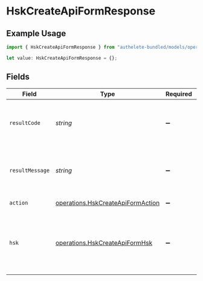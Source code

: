 # HskCreateApiFormResponse

## Example Usage

```typescript
import { HskCreateApiFormResponse } from "authelete-bundled/models/operations";

let value: HskCreateApiFormResponse = {};
```

## Fields

| Field                                                                                  | Type                                                                                   | Required                                                                               | Description                                                                            |
| -------------------------------------------------------------------------------------- | -------------------------------------------------------------------------------------- | -------------------------------------------------------------------------------------- | -------------------------------------------------------------------------------------- |
| `resultCode`                                                                           | *string*                                                                               | :heavy_minus_sign:                                                                     | The code which represents the result of the API call.                                  |
| `resultMessage`                                                                        | *string*                                                                               | :heavy_minus_sign:                                                                     | A short message which explains the result of the API call.                             |
| `action`                                                                               | [operations.HskCreateApiFormAction](../../models/operations/hskcreateapiformaction.md) | :heavy_minus_sign:                                                                     | Result of the API call                                                                 |
| `hsk`                                                                                  | [operations.HskCreateApiFormHsk](../../models/operations/hskcreateapiformhsk.md)       | :heavy_minus_sign:                                                                     | Holds information about a key managed in an HSM (Hardware Security Module)<br/>        |